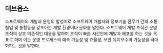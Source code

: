 ## 데브옵스

소프트웨어의 개발과 운영의 합성어로 소프트웨어 개발자와 정보기술 전무가 간의 소통 협업 및 통합등을 강조하는 개발 환경이나 문화를 말한다.
소프트웨어 개발 조직관 운영 조직의 상호 의존적인 대응을 말하며 조직이 빠른 시간안에 개발과 배포를 하는 것을 목표로 하며 이는 운영 프로세스의 예측 가능성 및 효율성, 보안 유지보수의 가능성을 극대화하는 것을 말한다.